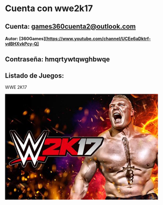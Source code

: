 # Cuenta con wwe2k17

## Cuenta: games360cuenta2@outlook.com

#### Autor: [360Games][https://www.youtube.com/channel/UCEe6aDktrf-vdBHXvkPcy-Q]

## Contraseña: hmqrtywtqwghbwqe

## Listado de Juegos:

WWE 2K17

![Cover](images/wwe2k17.png)
